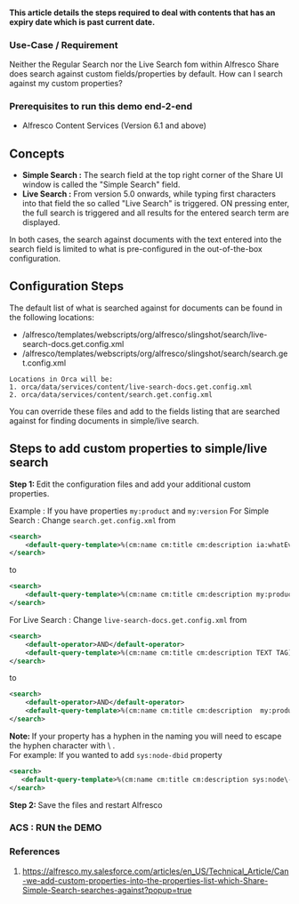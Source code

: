 #### This article details the steps required to deal with contents that has an expiry date which is past current date.

### Use-Case / Requirement
Neither the Regular Search nor the Live Search fom within Alfresco Share does search against custom fields/properties by default.  How can I search against my custom properties?

### Prerequisites to run this demo end-2-end

* Alfresco Content Services (Version 6.1 and above)

## Concepts

* <b>Simple Search :</b> The search field at the top right corner of the Share UI window is called the "Simple Search" field. 
* <b>Live Search :</b> From version 5.0 onwards, while typing first characters into that field the so called "Live Search" is triggered. ON pressing enter, the full search is triggered and all results for the entered search term are displayed.

In both cases, the search against documents with the text entered into the search field is limited to what is pre-configured in the out-of-the-box configuration.

## Configuration Steps
The default list of what is searched against for documents can be found in the following locations:

* /alfresco/templates/webscripts/org/alfresco/slingshot/search/live-search-docs.get.config.xml
* /alfresco/templates/webscripts/org/alfresco/slingshot/search/search.get.config.xml

```
Locations in Orca will be: 
1. orca/data/services/content/live-search-docs.get.config.xml
2. orca/data/services/content/search.get.config.xml
```

You can override these files and add to the fields listing that are searched against for finding documents in simple/live search.


## Steps to add custom properties to simple/live search

<b>Step 1: </b>Edit the configuration files and add your additional custom properties.  
    
Example : 
If you have properties `my:product` and `my:version`
For Simple Search : Change `search.get.config.xml` from
```xml
<search>
    <default-query-template>%(cm:name cm:title cm:description ia:whatEvent ia:descriptionEvent lnk:title lnk:description TEXT TAG)</default-query-template>
</search>
```
to
```xml
<search>
    <default-query-template>%(cm:name cm:title cm:description my:product my:version ia:whatEvent ia:descriptionEvent lnk:title lnk:description TEXT TAG)</default-query-template>
</search>
```
For Live Search : Change `live-search-docs.get.config.xml` from
```xml
<search>
    <default-operator>AND</default-operator>
    <default-query-template>%(cm:name cm:title cm:description TEXT TAG)</default-query-template>
</search>
```
to
```xml
<search>
    <default-operator>AND</default-operator>
    <default-query-template>%(cm:name cm:title cm:description  my:product my:version TEXT TAG)</default-query-template>
</search>
```

<b>Note: </b> If your property has a hyphen in the naming you will need to escape the hyphen character with \ .  
For example: If you wanted to add `sys:node-dbid` property
```xml
<search>
   <default-query-template>%(cm:name cm:title cm:description sys:node\-dbid ia:whatEvent ia:descriptionEvent lnk:title lnk:description TEXT TAG)</default-query-template>
</search>
```

<b>Step 2: </b> Save the files and restart Alfresco

### ACS : RUN the DEMO


### References
1. https://alfresco.my.salesforce.com/articles/en_US/Technical_Article/Can-we-add-custom-properties-into-the-properties-list-which-Share-Simple-Search-searches-against?popup=true